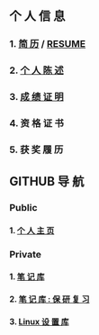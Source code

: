 ## 个 人 信 息

### 1.  [简 历](https://chaizhieric.github.io/Markdowns/resume.html "RESUME") /  [RESUME](https://chaizhieric.github.io/Markdowns/resume_en.html "RESUME_EN") 

### 2.  [个 人 陈 述](https://chaizhieric.github.io/Markdowns/selfIntro.html "SELFINTRO")

### 3.  [成 绩 证 明](https://chaizhieric.github.io/Pic/成绩单.png "成绩单")

### 4.  资 格 证 书

### 5.  获 奖 履 历



## GITHUB 导 航

### Public

#### 1. [个 人 主 页](https://github.com/ChaiZhiEric/ChaiZhiEric.github.io)


### Private

#### 1. [笔 记 库](https://github.com/ChaiZhiEric/classNotes)

#### 2. [笔 记 库 : 保 研 复 习](https://github.com/ChaiZhiEric/Univercity)

#### 3. [Linux 设 置 库](https://github.com/ChaiZhiEric/classNotes/LinuxSettings )



